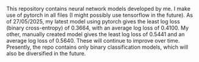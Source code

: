 This repository contains neural network models developed by me. I make use of pytorch in all files (I might possibly use tensorflow in the future). 
As of 27/05/2025, my latest model using pytorch gives the least log loss (binary cross-entropy) of 0.3664, with an average log loss of 0.4100. My other, manually created model gives the least log loss of 0.5441 and an average log loss of 0.5640. These will continue to improve over time.
Presently, the repo contains only binary classification models, which will also be diversified in the future.
